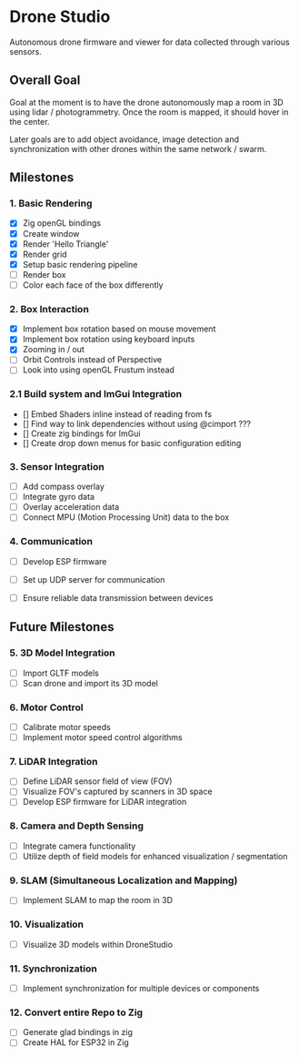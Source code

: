 # Drone Studio

Autonomous drone firmware and viewer for data collected through various sensors.


## Overall Goal

Goal at the moment is to have the drone autonomously map a room in 3D using lidar / photogrammetry. Once the room is mapped, it should hover in the center. 

Later goals are to add object avoidance, image detection and synchronization with other drones within the same network / swarm.

## Milestones

### 1. Basic Rendering

- [X] Zig openGL bindings
- [X] Create window
- [X] Render 'Hello Triangle'
- [X] Render grid
- [X] Setup basic rendering pipeline
- [ ] Render box
- [ ] Color each face of the box differently

### 2. Box Interaction

- [X] Implement box rotation based on mouse movement
- [X] Implement box rotation using keyboard inputs
- [X] Zooming in / out
- [ ] Orbit Controls instead of Perspective
- [ ] Look into using openGL Frustum instead

### 2.1 Build system and ImGui Integration

- [] Embed Shaders inline instead of reading from fs
- [] Find way to link dependencies without using @cimport ???
- [] Create zig bindings for ImGui
- [] Create drop down menus for basic configuration editing 



### 3. Sensor Integration

- [ ] Add compass overlay
- [ ] Integrate gyro data
- [ ] Overlay acceleration data
- [ ] Connect MPU (Motion Processing Unit) data to the box

### 4. Communication

- [ ] Develop ESP firmware
- [ ] Set up UDP server for communication
- [ ] Ensure reliable data transmission between devices


## Future Milestones

### 5. 3D Model Integration

- [ ] Import GLTF models
- [ ] Scan drone and import its 3D model

### 6. Motor Control

- [ ] Calibrate motor speeds
- [ ] Implement motor speed control algorithms

### 7. LiDAR Integration

- [ ] Define LiDAR sensor field of view (FOV)
- [ ] Visualize FOV's captured by scanners in 3D space
- [ ] Develop ESP firmware for LiDAR integration

### 8. Camera and Depth Sensing

- [ ] Integrate camera functionality
- [ ] Utilize depth of field models for enhanced visualization / segmentation

### 9. SLAM (Simultaneous Localization and Mapping)

- [ ] Implement SLAM to map the room in 3D

### 10. Visualization

- [ ] Visualize 3D models within DroneStudio

### 11. Synchronization

- [ ] Implement synchronization for multiple devices or components

### 12. Convert entire Repo to Zig

- [ ] Generate glad bindings in zig
- [ ] Create HAL for ESP32 in Zig

